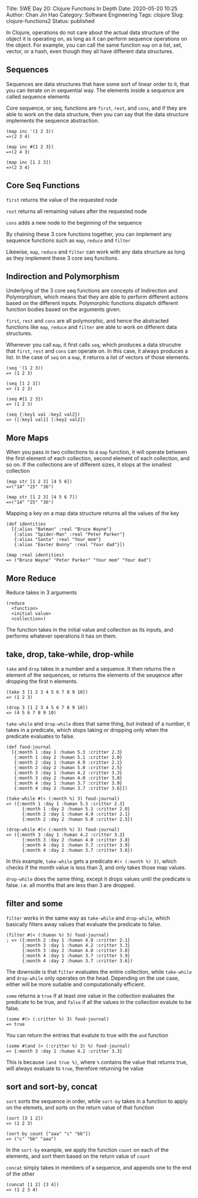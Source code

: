 Title: SWE Day 20: Clojure Functions In Depth
Date: 2020-05-20 10:25
Author: Chan Jin Hao
Category: Software Engineering
Tags: clojure
Slug: clojure-functions2
Status: published

In Clojure, operations do not care about the actual data structure of the object it is operating on, as long as it can perform sequence operations on the object. For example, you can call the same function `map` on a list, set, vector, or a hash, even though they all have different data structures.

## Sequences

Sequences are data structures that have some sort of linear order to it, that you can iterate on in sequential way. The elements inside a sequence are called sequence elements

Core sequence, or seq, functions are `first`, `rest`, and `cons`, and if they are able to work on the data structure, then you can say that the data structure implements the sequence abstraction.

```
(map inc '(1 2 3))
=>(2 3 4)

(map inc #{1 2 3})
=>(2 4 3)

(map inc [1 2 3])
=>(2 3 4)
```


## Core Seq Functions

`first` returns the value of the requested node

`rest` returns all remaining values after the requested node

`cons` adds a new node to the beginning of the sequence

By chaining these 3 core functions together, you can implement any sequence functions such as `map`, `reduce` and `filter`

Likewise, `map`, `reduce` and `filter` can work with any data structure as long as they implement these 3 core seq functions.


## Indirection and Polymorphism

Underlying of the 3 core seq functions are concepts of Indirection and Polymorphism, which means that they are able to perform different actions based on the different inputs. Polymorphic functions dispatch different function bodies based on the arguments given.

`first`, `rest` and `cons` are all polymorphic, and hence the abstracted functions like `map`, `reduce` and `filter` are able to work on different data structures.

Whenever you call `map`, it first calls `seq`, which produces a data strucutre that `first`, `rest` and `cons` can operate on. In this case, it always produces a list. In the case of `seq` on a `map`, it returns a list of vectors of those elements.

```
(seq '(1 2 3))
=> (1 2 3)

(seq [1 2 3])
=> (1 2 3)

(seq #{1 2 3})
=> (1 2 3)

(seq {:key1 va1 :key2 val2})
=> ([:key1 val1] [:key2 val2])

```

## More Maps

When you pass in two collections to a `map` function, it will operate between the first element of each collection, second element of each collection, and so on. If the collections are of different sizes, it stops at the smallest collection

```
(map str [1 2 3] [4 5 6])
=>("14" "25" "36")

(map str [1 2 3] [4 5 6 7])
=>("14" "25" "36")
```

Mapping a key on a map data structure returns all the values of the key

```
(def identities
  [{:alias "Batman" :real "Bruce Wayne"}
   {:alias "Spider-Man" :real "Peter Parker"}
   {:alias "Santa" :real "Your mom"}
   {:alias "Easter Bunny" :real "Your dad"}])

(map :real identities)
=> ("Bruce Wayne" "Peter Parker" "Your mom" "Your dad")
```


## More Reduce

Reduce takes in 3 arguments

```
(reduce
  <function>
  <initial value>
  <collection>)
```

The function takes in the initial value and collection as its inputs, and performs whatever operations it has on them.

## take, drop, take-while, drop-while

`take` and `drop` takes in a number and a sequence. It then returns the n element of the sequences, or returns the elements of the seuqence after dropping the first n elements.

```
(take 3 [1 2 3 4 5 6 7 8 9 10])
=> (1 2 3)

(drop 3 [1 2 3 4 5 6 7 8 9 10])
=> (4 5 6 7 8 9 10)
```

`take-while` and `drop-while` does that same thing, but instead of a number, it takes in a predicate, which stops taking or dropping only when the predicate evaluates to false.

```
(def food-journal
  [{:month 1 :day 1 :human 5.3 :critter 2.3}
   {:month 1 :day 2 :human 5.1 :critter 2.0}
   {:month 2 :day 1 :human 4.9 :critter 2.1}
   {:month 2 :day 2 :human 5.0 :critter 2.5}
   {:month 3 :day 1 :human 4.2 :critter 3.3}
   {:month 3 :day 2 :human 4.0 :critter 3.8}
   {:month 4 :day 1 :human 3.7 :critter 3.9}
   {:month 4 :day 2 :human 3.7 :critter 3.6}])

(take-while #(< (:month %) 3) food-journal)
=> ({:month 1 :day 1 :human 5.3 :critter 2.3}
      {:month 1 :day 2 :human 5.1 :critter 2.0}
      {:month 2 :day 1 :human 4.9 :critter 2.1}
      {:month 2 :day 2 :human 5.0 :critter 2.5})

(drop-while #(< (:month %) 3) food-journal)
=> ({:month 3 :day 1 :human 4.2 :critter 3.3}
      {:month 3 :day 2 :human 4.0 :critter 3.8}
      {:month 4 :day 1 :human 3.7 :critter 3.9}
      {:month 4 :day 2 :human 3.7 :critter 3.6})

```

In this example, `take-while` gets a predicate `#(< (:month %) 3)`, which checks if the month value is less than 3, and only takes those map values.

`drop-while` does the same thing, except it drops values until the predicate is false. i.e. all months that are less than 3 are dropped.


## filter and some

`filter` works in the same way as `take-while` and `drop-while`, which basically filters away values that evaluate the predicate to false.

```
(filter #(< (:human %) 5) food-journal)
; => ({:month 2 :day 1 :human 4.9 :critter 2.1}
      {:month 3 :day 1 :human 4.2 :critter 3.3}
      {:month 3 :day 2 :human 4.0 :critter 3.8}
      {:month 4 :day 1 :human 3.7 :critter 3.9}
      {:month 4 :day 2 :human 3.7 :critter 3.6})
```

The downside is that `filter` evaluates the entire collection, while `take-while` and `drop-while` only operates on the head. Depending on the use case, either will be more suitable and computationally efficient.


`some` returns a `true` if at least one value in the collection evaluates the predicate to be true, and `false` if all the values in the collection evalute to be false.

```
(some #(> (:critter %) 3) food-journal)
=> true
```

You can return the entries that evalute to true with the `and` function

```
(some #(and (> (:critter %) 3) %) food-journal)
=> {:month 3 :day 1 :human 4.2 :critter 3.3}
```

This is because `(and true %)`, where `%` contains the value that returns true, will always evaluate to `true`, therefore returning he value


## sort and sort-by, concat

`sort` sorts the sequence in order, while `sort-by` takes in a function to apply on the elemets, and sorts on the return value of that function

```
(sort [3 1 2])
=> (1 2 3)

(sort-by count ["aaa" "c" "bb"])
=> ("c" "bb" "aaa")
```

In the `sort-by` example, we apply the function `count` on each of the elements, and sort them based on the return value of `count`

`concat` simply takes in members of a sequence, and appends one to the end of the other

```
(concat [1 2] [3 4])
=> (1 2 3 4)
```
